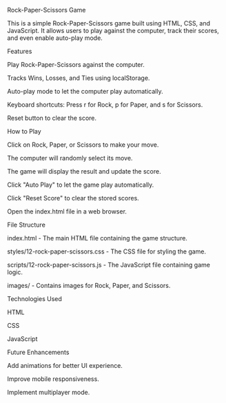 Rock-Paper-Scissors Game

This is a simple Rock-Paper-Scissors game built using HTML, CSS, and JavaScript. It allows users to play against the computer, track their scores, and even enable auto-play mode.

Features

Play Rock-Paper-Scissors against the computer.

Tracks Wins, Losses, and Ties using localStorage.

Auto-play mode to let the computer play automatically.

Keyboard shortcuts: Press r for Rock, p for Paper, and s for Scissors.

Reset button to clear the score.

How to Play

Click on Rock, Paper, or Scissors to make your move.

The computer will randomly select its move.

The game will display the result and update the score.

Click "Auto Play" to let the game play automatically.

Click "Reset Score" to clear the stored scores.


Open the index.html file in a web browser.

File Structure

index.html - The main HTML file containing the game structure.

styles/12-rock-paper-scissors.css - The CSS file for styling the game.

scripts/12-rock-paper-scissors.js - The JavaScript file containing game logic.

images/ - Contains images for Rock, Paper, and Scissors.

Technologies Used

HTML

CSS

JavaScript

Future Enhancements

Add animations for better UI experience.

Improve mobile responsiveness.

Implement multiplayer mode.
